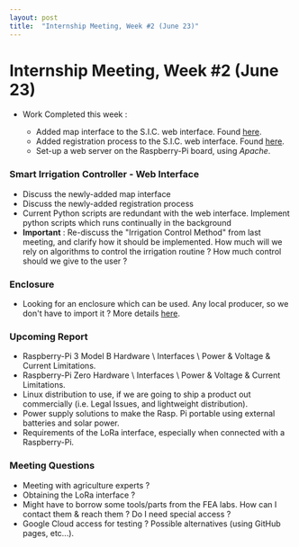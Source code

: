 ```yaml
---
layout: post
title:  "Internship Meeting, Week #2 (June 23)"
---
```


# Internship Meeting, Week #2 (June 23)

- Work Completed this week :

  - Added map interface to the S.I.C. web interface. Found [here](https://github.com/hsandid/SmartIrrigationSystem/tree/master/WebInterface).
  - Added registration process to the S.I.C. web interface. Found [here](https://github.com/hsandid/SmartIrrigationSystem/tree/master/RegistrationProcess).
  - Set-up a web server on the Raspberry-Pi board, using *Apache*.

### Smart Irrigation Controller - Web Interface

- Discuss the newly-added map interface
- Discuss the newly-added registration process
- Current Python scripts are redundant with the web interface. Implement python scripts which runs continually in the background
- **Important** : Re-discuss the "Irrigation Control Method" from last meeting, and clarify how it should be implemented. How much will we rely on algorithms to control the irrigation routine ? How much control should we give to the user ?

### Enclosure

 - Looking for an enclosure which can be used. Any local producer, so we don't have to import it ? More details [here](https://gist.github.com/hsandid/71a9572bae61ed78697474a847df5c54).

### Upcoming Report

- Raspberry-Pi 3 Model B Hardware \ Interfaces \ Power & Voltage & Current Limitations.
- Raspberry-Pi Zero Hardware \ Interfaces \ Power & Voltage & Current Limitations.
- Linux distribution to use, if we are going to ship a product out commercially (i.e. Legal Issues, and lightweight distribution).
- Power supply solutions to make the Rasp. Pi portable using external batteries and solar power. 
- Requirements of the LoRa interface, especially when connected with a Raspberry-Pi.


### Meeting Questions

- Meeting with agriculture experts ?
- Obtaining the LoRa interface ?
- Might have to borrow some tools/parts from the FEA labs. How can I contact them & reach them ? Do I need special access ?
- Google Cloud access for testing ? Possible alternatives (using GitHub pages, etc...).